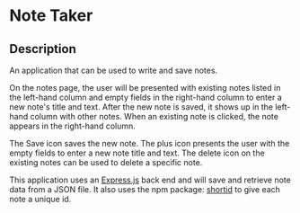 # Note Taker

## Description

An application that can be used to write and save notes.

On the notes page, the user will be presented with existing notes listed in the left-hand column and empty fields in the right-hand column to enter a new note's title and text. After the new note is saved, it shows up in the left-hand column with other notes. When an existing note is clicked, the note appears in the right-hand column.

The Save icon saves the new note. The plus icon presents the user with the empty fields to enter a new note title and text. The delete icon on the existing notes can be used to delete a specific note.

This application uses an [Express.js](https://expressjs.com/) back end and will save and retrieve note data from a JSON file. It also uses the npm package: [shortid](https://www.npmjs.com/package/shortid) to give each note a unique id.